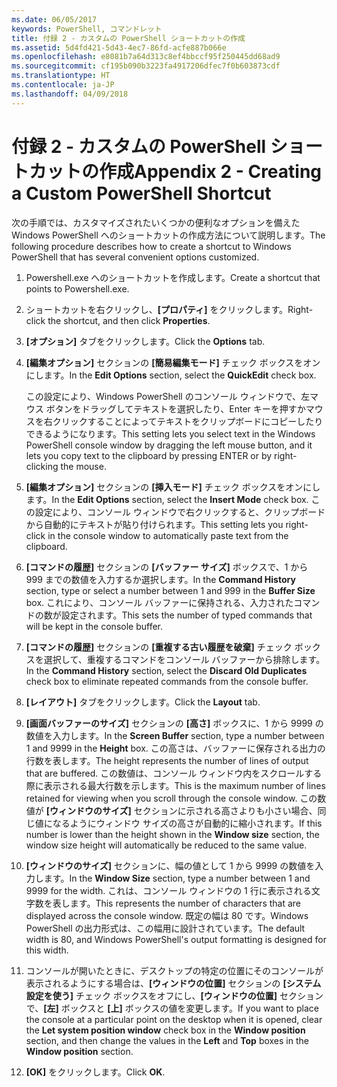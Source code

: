 ```yaml
---
ms.date: 06/05/2017
keywords: PowerShell, コマンドレット
title: 付録 2 - カスタムの PowerShell ショートカットの作成
ms.assetid: 5d4fd421-5d43-4ec7-86fd-acfe887b066e
ms.openlocfilehash: e8081b7a64d313c8ef4bbccf95f250445dd68ad9
ms.sourcegitcommit: cf195b090b3223fa4917206dfec7f0b603873cdf
ms.translationtype: HT
ms.contentlocale: ja-JP
ms.lasthandoff: 04/09/2018
---
```

# <a name="appendix-2---creating-a-custom-powershell-shortcut"></a><span data-ttu-id="f42c1-103">付録 2 - カスタムの PowerShell ショートカットの作成</span><span class="sxs-lookup"><span data-stu-id="f42c1-103">Appendix 2 - Creating a Custom PowerShell Shortcut</span></span>

<span data-ttu-id="f42c1-104">次の手順では、カスタマイズされたいくつかの便利なオプションを備えた Windows PowerShell へのショートカットの作成方法について説明します。</span><span class="sxs-lookup"><span data-stu-id="f42c1-104">The following procedure describes how to create a shortcut to Windows PowerShell that has several convenient options customized.</span></span>

1. <span data-ttu-id="f42c1-105">Powershell.exe へのショートカットを作成します。</span><span class="sxs-lookup"><span data-stu-id="f42c1-105">Create a shortcut that points to Powershell.exe.</span></span>

2. <span data-ttu-id="f42c1-106">ショートカットを右クリックし、**[プロパティ]** をクリックします。</span><span class="sxs-lookup"><span data-stu-id="f42c1-106">Right-click the shortcut, and then click **Properties**.</span></span>

3. <span data-ttu-id="f42c1-107">**[オプション]** タブをクリックします。</span><span class="sxs-lookup"><span data-stu-id="f42c1-107">Click the **Options** tab.</span></span>

4. <span data-ttu-id="f42c1-108">**[編集オプション]** セクションの **[簡易編集モード]** チェック ボックスをオンにします。</span><span class="sxs-lookup"><span data-stu-id="f42c1-108">In the **Edit Options** section, select the **QuickEdit** check box.</span></span>

    <span data-ttu-id="f42c1-109">この設定により、Windows PowerShell のコンソール ウィンドウで、左マウス ボタンをドラッグしてテキストを選択したり、Enter キーを押すかマウスを右クリックすることによってテキストをクリップボードにコピーしたりできるようになります。</span><span class="sxs-lookup"><span data-stu-id="f42c1-109">This setting lets you select text in the Windows PowerShell console window by dragging the left mouse button, and it lets you copy text to the clipboard by pressing ENTER or by right-clicking the mouse.</span></span>

5. <span data-ttu-id="f42c1-110">**[編集オプション]** セクションの **[挿入モード]** チェック ボックスをオンにします。</span><span class="sxs-lookup"><span data-stu-id="f42c1-110">In the **Edit Options** section, select the **Insert Mode** check box.</span></span> <span data-ttu-id="f42c1-111">この設定により、コンソール ウィンドウで右クリックすると、クリップボードから自動的にテキストが貼り付けられます。</span><span class="sxs-lookup"><span data-stu-id="f42c1-111">This setting lets you right-click in the console window to automatically paste text from the clipboard.</span></span>

6. <span data-ttu-id="f42c1-112">**[コマンドの履歴]** セクションの **[バッファー サイズ]** ボックスで、1 から 999 までの数値を入力するか選択します。</span><span class="sxs-lookup"><span data-stu-id="f42c1-112">In the **Command History** section, type or select a number between 1 and 999 in the **Buffer Size** box.</span></span> <span data-ttu-id="f42c1-113">これにより、コンソール バッファーに保持される、入力されたコマンドの数が設定されます。</span><span class="sxs-lookup"><span data-stu-id="f42c1-113">This sets the number of typed commands that will be kept in the console buffer.</span></span>

7. <span data-ttu-id="f42c1-114">**[コマンドの履歴]** セクションの **[重複する古い履歴を破棄]** チェック ボックスを選択して、重複するコマンドをコンソール バッファーから排除します。</span><span class="sxs-lookup"><span data-stu-id="f42c1-114">In the **Command History** section, select the **Discard Old Duplicates** check box to eliminate repeated commands from the console buffer.</span></span>

8. <span data-ttu-id="f42c1-115">**[レイアウト]** タブをクリックします。</span><span class="sxs-lookup"><span data-stu-id="f42c1-115">Click the **Layout** tab.</span></span>

9. <span data-ttu-id="f42c1-116">**[画面バッファーのサイズ]** セクションの **[高さ]** ボックスに、1 から 9999 の数値を入力します。</span><span class="sxs-lookup"><span data-stu-id="f42c1-116">In the **Screen Buffer** section, type a number between 1 and 9999 in the **Height** box.</span></span> <span data-ttu-id="f42c1-117">この高さは、バッファーに保存される出力の行数を表します。</span><span class="sxs-lookup"><span data-stu-id="f42c1-117">The height represents the number of lines of output that are buffered.</span></span> <span data-ttu-id="f42c1-118">この数値は、コンソール ウィンドウ内をスクロールする際に表示される最大行数を示します。</span><span class="sxs-lookup"><span data-stu-id="f42c1-118">This is the maximum number of lines retained for viewing when you scroll through the console window.</span></span> <span data-ttu-id="f42c1-119">この数値が **[ウィンドウのサイズ]** セクションに示される高さよりも小さい場合、同じ値になるようにウィンドウ サイズの高さが自動的に縮小されます。</span><span class="sxs-lookup"><span data-stu-id="f42c1-119">If this number is lower than the height shown in the **Window size** section, the window size height will automatically be reduced to the same value.</span></span>

10. <span data-ttu-id="f42c1-120">**[ウィンドウのサイズ]** セクションに、幅の値として 1 から 9999 の数値を入力します。</span><span class="sxs-lookup"><span data-stu-id="f42c1-120">In the **Window Size** section, type a number between 1 and 9999 for the width.</span></span> <span data-ttu-id="f42c1-121">これは、コンソール ウィンドウの 1 行に表示される文字数を表します。</span><span class="sxs-lookup"><span data-stu-id="f42c1-121">This represents the number of characters that are displayed across the console window.</span></span> <span data-ttu-id="f42c1-122">既定の幅は 80 です。Windows PowerShell の出力形式は、この幅用に設計されています。</span><span class="sxs-lookup"><span data-stu-id="f42c1-122">The default width is 80, and Windows PowerShell's output formatting is designed for this width.</span></span>

11. <span data-ttu-id="f42c1-123">コンソールが開いたときに、デスクトップの特定の位置にそのコンソールが表示されるようにする場合は、**[ウィンドウの位置]** セクションの **[システム設定を使う]** チェック ボックスをオフにし、**[ウィンドウの位置]** セクションで、**[左]** ボックスと **[上]** ボックスの値を変更します。</span><span class="sxs-lookup"><span data-stu-id="f42c1-123">If you want to place the console at a particular point on the desktop when it is opened, clear the **Let system position window** check box in the **Window position** section, and then change the values in the **Left** and **Top** boxes in the **Window position** section.</span></span>

12. <span data-ttu-id="f42c1-124">**[OK]** をクリックします。</span><span class="sxs-lookup"><span data-stu-id="f42c1-124">Click **OK**.</span></span>